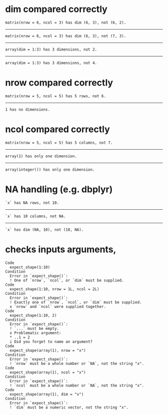 # dim compared correctly

    matrix(nrow = 6, ncol = 3) has dim (6, 3), not (6, 2).

---

    matrix(nrow = 6, ncol = 3) has dim (6, 3), not (7, 3).

---

    array(dim = 1:3) has 3 dimensions, not 2.

---

    array(dim = 1:3) has 3 dimensions, not 4.

# nrow compared correctly

    matrix(nrow = 5, ncol = 5) has 5 rows, not 6.

---

    1 has no dimensions.

# ncol compared correctly

    matrix(nrow = 5, ncol = 5) has 5 columns, not 7.

---

    array(1) has only one dimension.

---

    array(integer()) has only one dimension.

# NA handling (e.g. dbplyr)

    `x` has NA rows, not 10.

---

    `x` has 10 columns, not NA.

---

    `x` has dim (NA, 10), not (10, NA).

# checks inputs arguments, 

    Code
      expect_shape(1:10)
    Condition
      Error in `expect_shape()`:
      ! One of `nrow`, `ncol`, or `dim` must be supplied.
    Code
      expect_shape(1:10, nrow = 1L, ncol = 2L)
    Condition
      Error in `expect_shape()`:
      ! Exactly one of `nrow`, `ncol`, or `dim` must be supplied.
      x `nrow` and `ncol` were supplied together.
    Code
      expect_shape(1:10, 2)
    Condition
      Error in `expect_shape()`:
      ! `...` must be empty.
      x Problematic argument:
      * ..1 = 2
      i Did you forget to name an argument?
    Code
      expect_shape(array(1), nrow = "x")
    Condition
      Error in `expect_shape()`:
      ! `nrow` must be a whole number or `NA`, not the string "x".
    Code
      expect_shape(array(1), ncol = "x")
    Condition
      Error in `expect_shape()`:
      ! `ncol` must be a whole number or `NA`, not the string "x".
    Code
      expect_shape(array(1), dim = "x")
    Condition
      Error in `expect_shape()`:
      ! `dim` must be a numeric vector, not the string "x".

